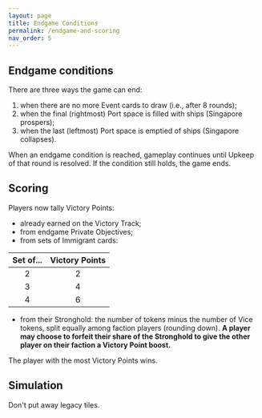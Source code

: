 ```yaml
---
layout: page
title: Endgame Conditions
permalink: /endgame-and-scoring
nav_order: 5
---
```


## Endgame conditions
There are three ways the game can end:
1. when there are no more Event cards to draw (i.e., after 8 rounds);
2. when the final (rightmost) Port space is filled with ships (Singapore prospers);
3. when the last (leftmost) Port space is emptied of ships (Singapore collapses).

When an endgame condition is reached, gameplay continues until Upkeep of that round is resolved. If the condition still holds, the game ends.

## Scoring
Players now tally Victory Points:
- already earned on the Victory Track;
- from endgame Private Objectives;
- from sets of Immigrant cards:

| Set of... | Victory Points |
| :---: | :---: |
| 2 | 2 |
| 3 | 4 |
| 4 | 6 |

- from their Stronghold: the number of tokens minus the number of Vice tokens, split equally among faction players (rounding down). **A player may choose to forfeit their share of the Stronghold to give the other player on their faction a Victory Point boost.**

The player with the most Victory Points wins.

## Simulation
Don't put away legacy tiles.